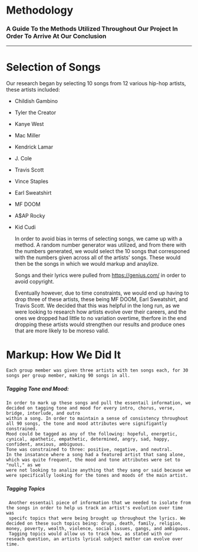# Methodology

### A Guide To the Methods Utilized Throughout Our Project In Order To Arrive At Our Conclusion

---

# Selection of Songs
 Our research began by selecting 10 songs from 12 various hip-hop artists, these artists included:
- Childish Gambino
- Tyler the Creator
- Kanye West
- Mac Miller
- Kendrick Lamar
- J. Cole
- Travis Scott
- Vince Staples
- Earl Sweatshirt
- MF DOOM
- A$AP Rocky
- Kid Cudi
    
    In order to avoid bias in terms of selecting songs, we came up with a method. A random number generator was utilized, and from there
    with the numbers generated, we would select the 10 songs that corresponed with the numbers given across all of the artists' songs. These would then
    be the songs in which we would markup and anaylize.  
    
    Songs and their lyrics were pulled from https://genius.com/ in order to avoid copyright. 
    
    Eventually however, due to time constraints, we would end up having to drop three of these artists, these being
    MF DOOM, Earl Sweatshirt, and Travis Scott. We decided that this was helpful in the long run, as we were looking to
    research how artists evolve over their careers, and the ones we dropped had little to no variation overtime, therfore in the end
    dropping these artists would strengthen our results and produce ones that are more likely to be moreso valid.  
    
    
# Markup: How We Did It

    Each group member was given three artists with ten songs each, for 30 songs per group member, making 90 songs in all. 
    
##### Tagging Tone and Mood:
    
    In order to mark up these songs and pull the essentail information, we decided on tagging tone and mood for every intro, chorus, verse, bridge, interlude, and outro
    within a song. In order to maintain a sense of consistency throughout all 90 songs, the tone and mood attributes were signifigantly constrained. 
    Mood could be tagged as any of the following: hopeful, energetic, cynical, apathetic, empathetic, determined, angry, sad, happy, confident, anxious, ambiguous. 
    Tone was constrained to three: positive, negative, and neutral. 
    In the insatance where a song had a featured artist that sang alone, which was quite frequent, the mood and tone attributes were set to "null," as we
    were not looking to analize anything that they sang or said because we were specifically looking for the tones and moods of the main artist. 
    
##### Tagging Topics
     
     Another essentail piece of information that we needed to isolate from the songs in order to help us track an artist's evolution over time was
     specifc topics that were being brought up throughout the lyrics. We decided on these such topics being: drugs, death, family, religion, money, poverty, wealth, violence, social issues, gangs, and ambiguous.
     Tagging topics would allow us to track how, as stated with our reseach question, an artists lyrical subject matter can evolve over time. 
     
    
    